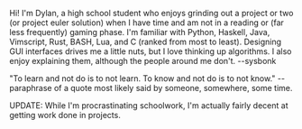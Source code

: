Hi! I'm Dylan, a high school student who enjoys grinding out a project or two (or
project euler solution) when I have time and am not in a reading or (far less frequently)
gaming phase. I'm familiar with Python, Haskell, Java, Vimscript, Rust, BASH, Lua, and C (ranked from 
most to least). Designing GUI interfaces drives me a little nuts, but I love thinking 
up algorithms. I also enjoy explaining them, although the people around me don't.
\-\-sysbonk

"To learn and not do is to not learn. To know and not do is to not know."
\-\-paraphrase of a quote most likely said by someone, somewhere, some time.

UPDATE: While I'm procrastinating schoolwork, I'm actually fairly decent at getting
work done in projects. 

